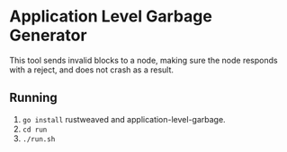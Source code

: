 # Application Level Garbage Generator
This tool sends invalid blocks to a node, making sure the node responds with a reject, and does not crash as a result.

## Running
 1. `go install` rustweaved and application-level-garbage.
 2. `cd run`
 3. `./run.sh`


